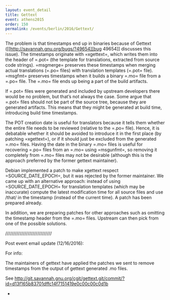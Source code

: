 ```yaml
---
layout: event_detail
title: Gettext
event: athens2015
order: 150
permalink: /events/berlin/2016/Gettext/
---
```


The problem is that timestamps end up in binaries because of Gettext ([[http://savannah.gnu.org/bugs/?49654][bug 49654]] discusses this issue).  The timestamps originate with =xgettext=, which writes them into the header of =.pot= (the template for translations, extracted from source code strings).  =msgmerge= preserves these timestamps when merging actual translations (=.po= files) with translation templates (=.pot= file).  =msgfmt= preserves timestamps when it builds a binary =.mo= file from a =.po= file.  The =.mo= file ends up being a part of the build artifacts.

If =.pot= files were generated and included by upstream developers there would be no problem, but that’s not always the case.  Some argue that =.pot= files should not be part of the source tree, because they are generated artifacts.  This means that they might be generated at build time, introducing build time timestamps.

The POT creation date is useful for translators because it tells them whether the entire file needs to be reviewed (relative to the =.po= file).  Hence, it is debatable whether it should be avoided to introduce it in the first place (by patching =xgettext=), or if it should just be excluded from the generated =.mo= files.  Having the date in the binary =.mo= files is useful for recovering =.po= files from an =.mo= using =msgunfmt=, so removing it completely from =.mo= files may not be desirable (although this is the approach preferred by the former gettext maintainer).

Debian implemented a patch to make xgettext respect =SOURCE_DATE_EPOCH=, but it was rejected by the former maintainer.  We came up with an alternative approach: instead of using =SOURCE_DATE_EPOCH= for translation templates (which may be inaccurate) compute the latest modification time for all source files and use /that/ in the timestamp (instead of the current time).  A patch has been prepared already.

In addition, we are preparing patches for other approaches such as omitting the timestamp header from the =.mo= files.  Upstream can then pick from one of the possible solutions.

/////////////////////////////

Post event email update (12/16/2016):
    
For info:

The maintainers of gettext have applied the patches we sent to remove timestamps from the
output of gettext generated .mo files.

See http://git.savannah.gnu.org/cgit/gettext.git/commit/?id=d13f165b83701dffc14f7151419e0c00c00c0d1b

-
